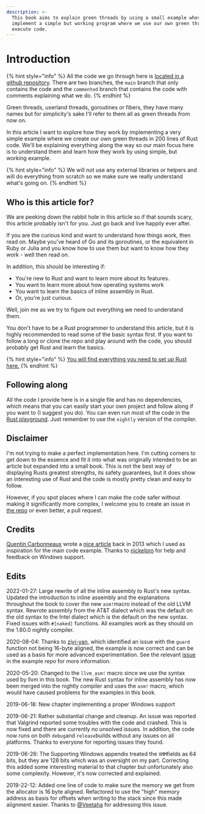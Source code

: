```yaml
---
description: >-
  This book aims to explain green threads by using a small example where we
  implement a simple but working program where we use our own green threads to
  execute code.
---
```


# Introduction

{% hint style="info" %}
All the code we go through here is [located in a github repository](https://github.com/cfsamson/example-greenthreads). There are two branches, the `main` branch that only contains the code and the `commented` branch that contains the code with comments explaining what we do.
{% endhint %}

Green threads, userland threads, goroutines or fibers, they have many names but for simplicity's sake I'll refer to them all as green threads from now on.

In this article I want to explore how they work by implementing a very simple example where we create our own green threads in 200 lines of Rust code. We'll be explaining everything along the way so our main focus here is to understand them and learn how they work by using simple, but working example.

{% hint style="info" %}
We will not use any external libraries or helpers and will do everything from scratch so we make sure we really understand what's going on.
{% endhint %}

## Who is this article for?

We are peeking down the rabbit hole in this article so if that sounds scary, this article probably isn't for you. Just go back and live happily ever after.

If you are the curious kind and want to understand how things work, then read on. Maybe you've heard of Go and its goroutines, or the equivalent in Ruby or Julia and you know how to use them but want to know how they work - well then read on.

In addition, this should be interesting if:

* You're new to Rust and want to learn more about its features.
* You want to learn more about how operating systems work
* You want to learn the basics of inline assembly in Rust.
* Or, you're just curious.&#x20;

Well, join me as we try to figure out everything we need to understand them.

You don't have to be a Rust programmer to understand this article, but it is highly recommended to read some of the basic syntax first. If you want to follow a long or clone the repo and play around with the code, you should probably get Rust and learn the basics.

{% hint style="info" %}
[You will find everything you need to set up Rust here.](https://www.rust-lang.org/tools/install)
{% endhint %}

## Following along

All the code I provide here is in a single file and has no dependencies, which means that you can easily start your own project and follow along if you want to (I suggest you do). You can even run most of the code in the [Rust playground](https://play.rust-lang.org). Just remember to use the `nightly` version of the compiler.

## Disclaimer <a href="#docs-internal-guid-12e6c217-7fff-3de7-4bee-4532b47ef574" id="docs-internal-guid-12e6c217-7fff-3de7-4bee-4532b47ef574"></a>

I'm not trying to make a perfect implementation here. I'm cutting corners to get down to the essence and fit it into what was originally intended to be an article but expanded into a small book. This is not the best way of displaying Rusts greatest strengths, its safety guarantees, but it does show an interesting use of Rust and the code is mostly pretty clean and easy to follow.

However, if you spot places where I can make the code safer without making it significantly more complex, I welcome you to create an issue in [the repo](https://github.com/cfsamson/example-greenthreads) or even better, a pull request.

## Credits

[Quentin Carbonneaux](https://github.com/mpu) wrote a [nice article](https://c9x.me/articles/gthreads/intro.html) back in 2013 which I used as inspiration for the main code example. Thanks to [nickelpro](https://github.com/nickelpro) for help and feedback on Windows support.

## Edits

2022-01-27: Large rewrite of all the inline assembly to Rust's new syntax. Updated the introduction to inline assembly and the explanations throughout the book to cover the new `asm!`macro instead of the old LLVM syntax. Rewrote assembly from the AT\&T dialect which was the default on the old syntax to the Intel dialect which is the default on the new syntax. Fixed issues with `#[naked]` functions. All examples work as they should on the 1.60.0 nightly compiler.

2020-08-04: Thanks to [ziyi-yan](https://github.com/ziyi-yan), which identified an issue with the `guard` function not being 16-byte aligned, the example is now correct and can be used as a basis for more advanced experimentation. See the relevant [issue](https://github.com/cfsamson/example-greenthreads/issues/19) in the example repo for more information.

2020-05-20: Changed to the `llvm_asm!` macro since we use the syntax used by llvm in this book. The new Rust syntax for inline assembly has now been merged into the nightly compiler and uses the `asm!` macro, which would have caused problems for the examples in this book.

2019-06-18: New chapter implementing a proper Windows support

2019-06-21: Rather substantial change and cleanup. An issue was reported that Valgrind reported some troubles with the code and crashed. This is now fixed and there are currently no unsolved issues. In addition, the code now runs on both `debug`and `release`builds without any issues on all platforms. Thanks to everyone for reporting issues they found.

2019-06-26: The Supporting Windows appendix treated the `XMM`fields as 64 bits, but they are 128 bits which was an oversight on my part. Correcting this added some interesting material to that chapter but unfortunately also some complexity. However, it's now corrected and explained.

2019-22-12: Added one line of code to make sure the memory we get from the allocator is 16 byte aligned. Refactored to use the "high" memory address as basis for offsets when writing to the stack since this made alignment easier. Thanks to [@Veetaha](https://github.com/Veetaha) for addressing this issue.
